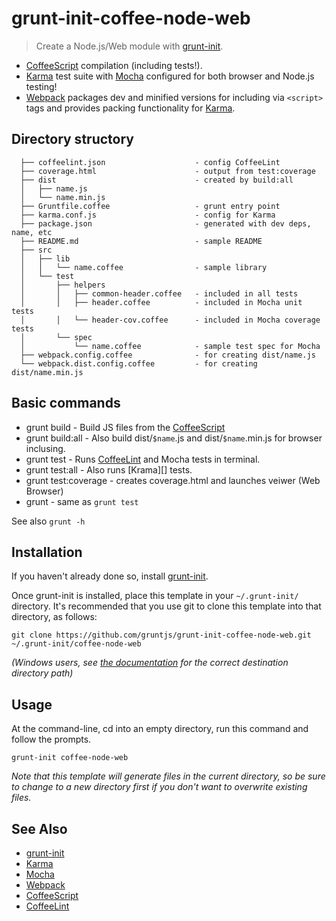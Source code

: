 
[CoffeeScript]: http://coffeescript.org
[CoffeeLint]: http://www.coffeelint.org
[grunt-init]: http://gruntjs.com/project-scaffolding
[Mocha]: http://mochajs.org/
[Webpack]: http://webpack.github.io/
[Karma]: http://karma-runner.github.io/

# grunt-init-coffee-node-web

> Create a Node.js/Web module with [grunt-init][].

* [CoffeeScript][] compilation (including tests!).
* [Karma][] test suite with [Mocha][] configured for both browser and Node.js testing!
* [Webpack][] packages dev and minified versions for including via `<script>` tags and provides packing functionality for [Karma][].

## Directory structory

```
  ├── coffeelint.json                    - config CoffeeLint
  ├── coverage.html                      - output from test:coverage
  ├── dist                               - created by build:all
  │   ├── name.js
  │   └── name.min.js
  ├── Gruntfile.coffee                   - grunt entry point
  ├── karma.conf.js                      - config for Karma
  ├── package.json                       - generated with dev deps, name, etc
  ├── README.md                          - sample README
  ├── src
  │   ├── lib
  │   │   └── name.coffee                - sample library
  │   └── test
  │       ├── helpers
  │       │   ├── common-header.coffee   - included in all tests
  │       │   ├── header.coffee          - included in Mocha unit tests
  │       │   └── header-cov.coffee      - included in Mocha coverage tests
  │       └── spec
  │           └── name.coffee            - sample test spec for Mocha
  ├── webpack.config.coffee              - for creating dist/name.js
  └── webpack.dist.config.coffee         - for creating dist/name.min.js

```

## Basic commands

* grunt build          - Build JS files from the [CoffeeScript][]
* grunt build:all      - Also build dist/`$name`.js and dist/`$name`.min.js for browser inclusing.
* grunt test           - Runs [CoffeeLint][] and Mocha tests in terminal.
* grunt test:all       - Also runs [Krama][] tests.
* grunt test:coverage  - creates coverage.html and launches veiwer (Web Browser)
* grunt                - same as `grunt test`

See also `grunt -h`

## Installation
If you haven't already done so, install [grunt-init][].

Once grunt-init is installed, place this template in your `~/.grunt-init/` directory. It's recommended that you use git to clone this template into that directory, as follows:

```
git clone https://github.com/gruntjs/grunt-init-coffee-node-web.git ~/.grunt-init/coffee-node-web
```

_(Windows users, see [the documentation][grunt-init] for the correct destination directory path)_

## Usage

At the command-line, cd into an empty directory, run this command and follow the prompts.

```
grunt-init coffee-node-web
```

_Note that this template will generate files in the current directory, so be sure to change to a new directory first if you don't want to overwrite existing files._

## See Also

* [grunt-init][]
* [Karma][]
* [Mocha][]
* [Webpack][]
* [CoffeeScript][]
* [CoffeeLint][]
